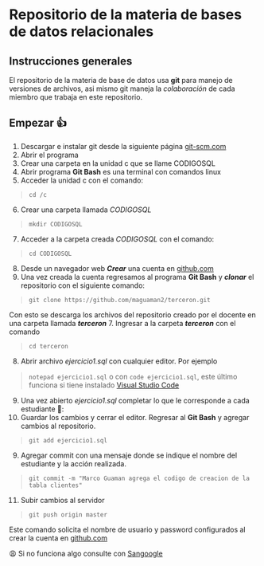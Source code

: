 # Repositorio de la materia de bases de datos relacionales
## Instrucciones generales
El repositorio de la materia de base de datos usa **git** para manejo de versiones de archivos, asi mismo git maneja la *colaboración* de cada miembro que trabaja en este repositorio.
## Empezar :+1:
1. Descargar e instalar git desde la siguiente página [git-scm.com](https://git-scm.com/download/win) 
2. Abrir el programa 
3. Crear una carpeta en la unidad c que se llame CODIGOSQL
4. Abrir programa **Git Bash** es una terminal con comandos linux
5. Acceder  la unidad c con el comando:     
  >```cd /c```
6. Crear una carpeta llamada *CODIGOSQL*
  > ```mkdir CODIGOSQL```
7. Acceder a la carpeta creada *CODIGOSQL* con el comando:
  > ```cd CODIGOSQL```
8. Desde un navegador web ***Crear*** una cuenta en [github.com](https://github.com) 
6. Una vez creada la cuenta regresamos al programa **Git Bash** y ***clonar*** el repositorio con el siguiente comando: 
  > ```git clone https://github.com/maguaman2/terceron.git```
  
  Con esto se descarga los archivos del repositorio creado por el docente en una carpeta llamada  ***terceron***
7. Ingresar a la carpeta ***terceron*** con el comando 
  > ```cd terceron```
8. Abrir archivo *ejercicio1.sql* con cualquier editor. Por ejemplo 
  > ```notepad ejercicio1.sql``` o con ```code ejercicio1.sql```, este último funciona si tiene instalado  [Visual Studio Code](https://code.visualstudio.com/download)
9. Una vez abierto *ejercicio1.sql* completar lo que le corresponde a cada estudiante :boy::
10. Guardar los cambios y cerrar el editor. Regresar al **Git Bash** y agregar cambios al repositorio.
  > ```git add ejercicio1.sql```
9. Agregar commit con una mensaje donde se indique el nombre del estudiante y la acción realizada.
  > ```git commit -m "Marco Guaman agrega el codigo de creacion de la tabla clientes"```
11. Subir cambios al servidor
  > ```git push origin master``` 
  
  Este comando solicita el nombre de usuario y password configurados al crear la cuenta en [github.com](https://github.com) 

:weary:  Si no funciona algo consulte con [Sangoogle](https://google.com) 
